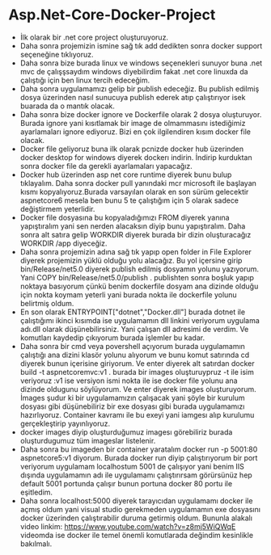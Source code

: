 ﻿# Asp.Net-Core-Docker-Project
 - İlk olarak bir .net core project oluşturuyoruz.
 - Daha sonra projemizin ismine sağ tık add dedikten sonra docker support seçeneğine tıklıyoruz.
 - Daha sonra bize burada linux ve windows seçenekleri sunuyor buna .net mvc de çalışşsaydım windows diyebilirdim fakat .net core linuxda da çalıştığı için ben linux tercih edeceğim.
 - Daha sonra uygulamamızı gelip bir publish edeceğiz. Bu publish edilmiş dosya üzerinden nasıl sunucuya publish ederek atıp çalıştırıyor isek buarada da o mantık olacak.
 - Daha sonra bize docker ignore ve Dockerfile olarak 2 dosya oluşturuyor. Burada ignore yani kısıtlamak bir image de olmammasını istediğimiz ayarlamaları ignore ediyoruz. Bizi en çok ilgilendiren kısım docker file olacak.
 - Docker file geliyoruz buna ilk olarak pcnizde docker hub üzerinden docker desktop for windows diyerek dockerı indirin. İndirip kurduktan sonra docker file da gerekli ayarlamaları yapacağız.
 - Docker hub üzerinden asp net core runtime diyerek bunu bulup tıklayalım. Daha sonra docker pull yanındaki mcr microsoft ile başlayan kısmı kopyalıyoruz.Burada varsayılan olarak en son sürüm gelecektir aspnetcore6 mesela ben bunu 5 te çalıştığım için 5 olarak sadece değiştirmem yeterlidir.
 - Docker file dosyasına bu kopyaladığımızı FROM diyerek yanına yapıştıralım yani sen nerden alacaksın diyip bunu yapıştıralım. Daha sonra alt satıra gelip WORKDIR diyerek burada bir dizin oluşturacağız WORKDIR /app diyeceğiz.
 - Daha sonra projemizin adına sağ tık yapıp open folder in File Explorer diyerek projemizin yüklü olduğu yolu alacağız. Bu yol içersine girip bin/Release/net5.0 diyerek publish edilmiş dosyamın yolunu yazıyorum. Yani COPY bin/Release/net5.0/publish . publishten sonra boşluk yapıp noktaya basıyorum çünkü benim dockerfile dosyam ana dizinde olduğu için nokta koymam yeterli yani burada nokta ile dockerfile yolunu belirtmiş oldum.
 - En son olarak ENTRYPOINT["dotnet","Docker.dll"] burada dotnet ile çalıştığımı ikinci kısımda ise uygulamamın dll linkini veriyorum uygulama adı.dll olarak düşünebilirsiniz. Yani çalışan dll adresimi de verdim. Ve komutları kaydedip çıkıyorum burada işlemler bu kadar.
 - Daha sonra bir cmd veya povershell açıyorum burada uygulamamın çalıştığı ana dizini klasör yolunu alıyorum ve bunu komut satırında cd diyerek bunun içerisine giriyorum. Ve enter diyerek alt satırdan docker build -t aspnetcoremvc:v1  . burada bir images oluşturuypruz -t ile isim veriyoruz :v1 ise versiyon ismi nokta ile ise docker file yolunu ana dizinde oldugunu söylüyorum. Ve enter diyerek images oluşturuyorum. İmages şudur ki bir uygulamamızın çalışacak yani şöyle bir kurulum dosyası gibi düşünebiliriz bir exe dosyası gibi burada uygulamamızı hazırlıyoruz. Container kavramı ile bu exeyi yani iamgesı alıp kurulumu gerçekleştirip yayınlıyoruz.
 - docker images diyip oluşturduğumuz imagesı görebiliriz burada oluşturdugumuz tüm imageslar listelenir.
 - Daha sonra bu imageden bir container yaratalım docker run -p 5001:80 aspnetcore5:v1 diyorum. Burada docker run diyip çalıştırıyorum bir port veriyorum uygulamam localhostum 5001 de çalışıyor yani benim IIS dışında uygulamamın adı ile uygulamamı çalıştırırsam görürsünüz hep default 5001 portunda çalışır bunun portuna docker 80 portu ile eşitledim.
 - Daha sonra localhost:5000 diyerek tarayıcıdan uygulamamı docker ile açmış oldum yani visual studio gerekmeden uygulamamın exe dosyasını docker üzerinden çalıştırabilir duruma getirmiş oldum. Bununla alakalı video linkim: https://www.youtube.com/watch?v=z8mj5WiQWqE videomda ise docker ile temel önemli komutlarada değindim kesinlikle bakılmalı.
